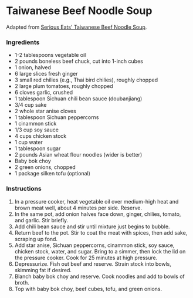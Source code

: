 # Taiwanese Beef Noodle Soup

Adapted from [Serious Eats' Taiwanese Beef Noodle Soup](http://www.seriouseats.com/recipes/2014/01/taiwan-eats-taiwanese-beef-noodle-soup-recipe.html).

### Ingredients

- 1-2 tablespoons vegetable oil
- 2 pounds boneless beef chuck, cut into 1-inch cubes
- 1 onion, halved
- 6 large slices fresh ginger
- 3 small red chilies (e.g., Thai bird chilies), roughly chopped
- 2 large plum tomatoes, roughly chopped
- 6 cloves garlic, crushed
- 1 tablespoon Sichuan chili bean sauce (doubanjiang)
- 3/4 cup sake
- 2 whole star anise cloves
- 1 tablespoon Sichuan peppercorns
- 1 cinammon stick
- 1/3 cup soy sauce
- 4 cups chicken stock
- 1 cup water
- 1 tablespoon sugar
- 2 pounds Asian wheat flour noodles (wider is better)
- Baby bok choy
- 2 green onions, chopped
- 1 package silken tofu (optional)

### Instructions

1. In a pressure cooker, heat vegetable oil over medium-high heat and brown meat well, about 4 minutes per side. Reserve.
2. In the same pot, add onion halves face down, ginger, chilies, tomato, and garlic. Stir briefly.
4. Add chili bean sauce and stir until mixture just begins to bubble.
5. Return beef to the pot. Stir to coat the meat with spices, then add sake, scraping up fond.
6. Add star anise, Sichuan peppercorns, cinammon stick, soy sauce, chicken stock, water, and sugar. Bring to a simmer, then lock the lid on the pressure cooker. Cook for 25 minutes at high pressure.
7. Depressurize. Fish out beef and reserve. Strain stock into bowls, skimming fat if desired.
8. Blanch baby bok choy and reserve. Cook noodles and add to bowls of broth.
9. Top with baby bok choy, beef cubes, tofu, and green onions.
